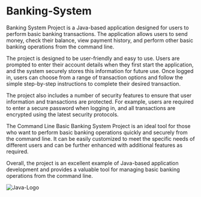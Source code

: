 # Banking-System
Banking System Project is a Java-based application designed for users to perform basic banking transactions. The application allows users to send money, check their balance, view payment history, and perform other basic banking operations from the command line.

The project is designed to be user-friendly and easy to use. Users are prompted to enter their account details when they first start the application, and the system securely stores this information for future use. Once logged in, users can choose from a range of transaction options and follow the simple step-by-step instructions to complete their desired transaction.

The project also includes a number of security features to ensure that user information and transactions are protected. For example, users are required to enter a secure password when logging in, and all transactions are encrypted using the latest security protocols.

The Command Line Basic Banking System Project is an ideal tool for those who want to perform basic banking operations quickly and securely from the command line. It can be easily customized to meet the specific needs of different users and can be further enhanced with additional features as required.

Overall, the project is an excellent example of Java-based application development and provides a valuable tool for managing basic banking operations from the command line.

![Java-Logo](https://user-images.githubusercontent.com/98956159/193762108-ae021ff5-170e-4464-a877-c3c2c88cd327.png)
